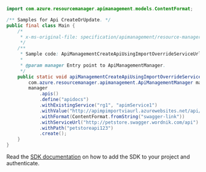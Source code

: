 ```java
import com.azure.resourcemanager.apimanagement.models.ContentFormat;

/** Samples for Api CreateOrUpdate. */
public final class Main {
    /*
     * x-ms-original-file: specification/apimanagement/resource-manager/Microsoft.ApiManagement/stable/2021-08-01/examples/ApiManagementCreateApiUsingImportOverrideServiceUrl.json
     */
    /**
     * Sample code: ApiManagementCreateApiUsingImportOverrideServiceUrl.
     *
     * @param manager Entry point to ApiManagementManager.
     */
    public static void apiManagementCreateApiUsingImportOverrideServiceUrl(
        com.azure.resourcemanager.apimanagement.ApiManagementManager manager) {
        manager
            .apis()
            .define("apidocs")
            .withExistingService("rg1", "apimService1")
            .withValue("http://apimpimportviaurl.azurewebsites.net/api/apidocs/")
            .withFormat(ContentFormat.fromString("swagger-link"))
            .withServiceUrl("http://petstore.swagger.wordnik.com/api")
            .withPath("petstoreapi123")
            .create();
    }
}
```

Read the [SDK documentation](https://github.com/Azure/azure-sdk-for-java/blob/azure-resourcemanager-apimanagement_1.0.0-beta.3/sdk/apimanagement/azure-resourcemanager-apimanagement/README.md) on how to add the SDK to your project and authenticate.
